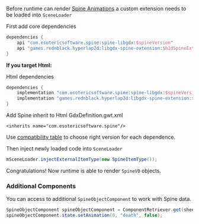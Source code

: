 Before runtime can render [Spine Animations](http://en.esotericsoftware.com/) a custom extension needs to be loaded into `SceneLoader`

First add core dependencies
```groovy
dependencies {
    api "com.esotericsoftware.spine:spine-libgdx:$spineVersion"
    api "games.rednblack.hyperlap2d:libgdx-spine-extension:$h2dSpineExtension"
}
```

<b>If you target Html:</b>

Html dependencies
```groovy
dependencies {
	implementation "com.esotericsoftware.spine:spine-libgdx:$spineVersion:sources"
	implementation "games.rednblack.hyperlap2d:libgdx-spine-extension:$h2dSpineExtension:sources"
}
```

Add Spine inherit to Html GdxDefinition.gwt.xml
```
<inherits name="com.esotericsoftware.spine"/>
```


Use [compatibility table](https://github.com/rednblackgames/h2d-libgdx-spine-extension) to choose right version for each dependence.

Then inject newly loaded code into `SceneLoader`

```Java
mSceneLoader.injectExternalItemType(new SpineItemType());
```

Congratulations! Now runtime is able to render `SpineVO` objects.

### Additional Components

You can access to additional `SpineObjectComponent` to work with Spine data.

```Java
SpineObjectComponent spineObjectComponent = ComponentRetriever.get(sheepAnimation, SpineObjectComponent.class);
spineObjectComponent.state.setAnimation(0, "death", false);
```

